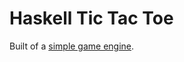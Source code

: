 # Haskell Tic Tac Toe

Built of a [simple game engine](https://github.com/TGOlson/deterministic-game-engine).

